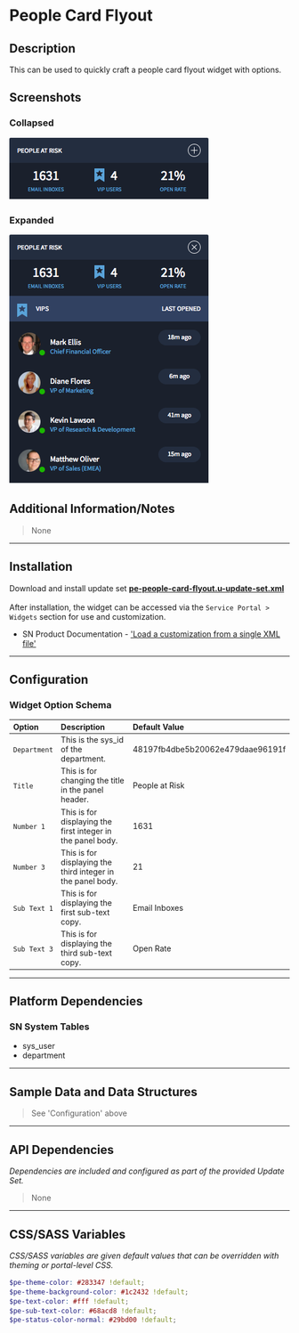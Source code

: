 # People Card Flyout

## Description

This can be used to quickly craft a people card flyout widget with options.

## Screenshots
### Collapsed
![](../images/pe-people-card-flyout-collapsed.png)
### Expanded
![](../images/pe-people-card-flyout-expanded.png)

## Additional Information/Notes
> None

---

## Installation

Download and install update set **[pe-people-card-flyout.u-update-set.xml](https://github.com/platform-experience/serviceportal-widget-library/blob/master/pe-people-card-flyout/pe-people-card-flyout.u-update-set.xml)** <br/><br/>
After installation, the widget can be accessed via the `Service Portal > Widgets` section for use and customization.<br/>
* SN Product Documentation - ['Load a customization from a single XML file'](https://docs.servicenow.com/bundle/jakarta-application-development/page/build/system-update-sets/task/t_SaveAnUpdateSetAsAnXMLFile.html)

---

## Configuration

### Widget Option Schema

| Option | Description | Default Value |
| :--- | :--- | :--- |
| `Department` | This is the sys_id of the department. | 48197fb4dbe5b20062e479daae96191f |
| `Title` | This is for changing the title in the panel header. | People at Risk |
| `Number 1` | This is for displaying the first integer in the panel body. | 1631 |
| `Number 3` | This is for displaying the third integer in the panel body. | 21 |
| `Sub Text 1` | This is for displaying the first sub-text copy. | Email Inboxes |
| `Sub Text 3` |This is for displaying the third sub-text copy. | Open Rate |

---

## Platform Dependencies

### SN System Tables
* sys_user
* department

---

## Sample Data and Data Structures
> See 'Configuration' above

---

## API Dependencies

<i>Dependencies are included and configured as part of the provided Update Set.</i>
> None

---

## CSS/SASS Variables

_CSS/SASS variables are given default values that can be overridden with theming or portal-level CSS._

```scss
$pe-theme-color: #283347 !default;
$pe-theme-background-color: #1c2432 !default;
$pe-text-color: #fff !default;
$pe-sub-text-color: #68acd8 !default;
$pe-status-color-normal: #29bd00 !default;
```